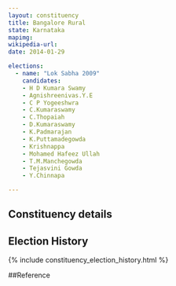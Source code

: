 ```yaml
---
layout: constituency
title: Bangalore Rural
state: Karnataka
mapimg: 
wikipedia-url: 
date: 2014-01-29

elections: 
  - name: "Lok Sabha 2009"
    candidates: 
    - H D Kumara Swamy 
    - Agnishreenivas.Y.E 
    - C P Yogeeshwra 
    - C.Kumaraswamy 
    - C.Thopaiah 
    - D.Kumaraswamy 
    - K.Padmarajan 
    - K.Puttamadegowda 
    - Krishnappa 
    - Mohamed Hafeez Ullah 
    - T.M.Manchegowda 
    - Tejasvini Gowda 
    - Y.Chinnapa 

---
```

## Constituency details


## Election History
{% include constituency_election_history.html %}

##Reference
